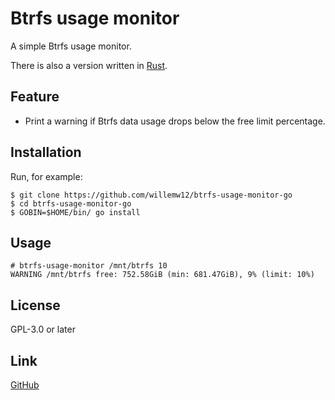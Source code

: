 Btrfs usage monitor
===================

A simple Btrfs usage monitor.

There is also a version written in [Rust](https://github.com/willemw12/btrfs-usage-monitor).


Feature
-------

- Print a warning if Btrfs data usage drops below the free limit percentage.


Installation
------------

Run, for example:

    $ git clone https://github.com/willemw12/btrfs-usage-monitor-go
    $ cd btrfs-usage-monitor-go
    $ GOBIN=$HOME/bin/ go install


Usage
-----

    # btrfs-usage-monitor /mnt/btrfs 10
    WARNING /mnt/btrfs free: 752.58GiB (min: 681.47GiB), 9% (limit: 10%)


License
-------

GPL-3.0 or later


Link
----

[GitHub](https://github.com/willemw12/btrfs-usage-monitor-go)

